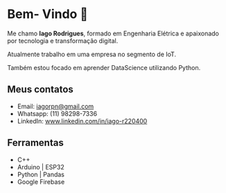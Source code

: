  # Bem- Vindo 👋
Me chamo **Iago Rodrigues**, formado em Engenharia Elétrica e apaixonado por tecnologia e transformação digital.

Atualmente trabalho em uma empresa no segmento de IoT.

Também estou focado em aprender DataScience utilizando Python.

## Meus contatos
- Email: iagorpn@gmail.com
- Whatsapp: (11) 98298-7336
- LinkedIn: www.linkedin.com/in/iago-r220400

## Ferramentas
- C++
- Arduino | ESP32
- Python | Pandas
- Google Firebase



<!---
IagoRPN/IagoRPN is a ✨ special ✨ repository because its `README.md` (this file) appears on your GitHub profile.
You can click the Preview link to take a look at your changes.
--->
